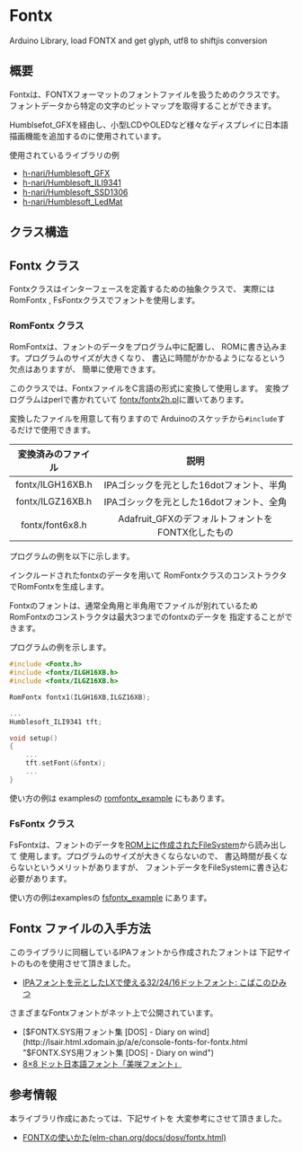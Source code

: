 # Fontx
Arduino Library, load FONTX and get glyph, utf8 to shiftjis conversion

## 概要

Fontxは、FONTXフォーマットのフォントファイルを扱うためのクラスです。
フォントデータから特定の文字のビットマップを取得することができます。

Humblsefot_GFXを経由し、小型LCDやOLEDなど様々なディスプレイに日本語
描画機能を追加するのに使用されています。

使用されているライブラリの例

* [h-nari/Humblesoft_GFX](https://github.com/h-nari/Humblesoft_GFX "h-nari/Humblesoft_GFX: arduino library, inherit Adafruit_GFX, expand functions, Kanji Font drawing ...")
* [h-nari/Humblesoft_ILI9341](https://github.com/h-nari/Humblesoft_ILI9341 "h-nari/Humblesoft_ILI9341: add some functions to Adaruit_ILI9341")
* [h-nari/Humblesoft_SSD1306](https://github.com/h-nari/Humblesoft_SSD1306 "h-nari/Humblesoft_SSD1306: arduino library for SSD1306, inherit Adafruit_SSD1306 add Kanji drawing feature")
* [h-nari/Humblesoft_LedMat](https://github.com/h-nari/Humblesoft_LedMat "h-nari/Humblesoft_LedMat: arduino library for Humblesoft Led Matrix controller with esp8266")

## クラス構造

## Fontx クラス

Fontxクラスはインターフェースを定義するための抽象クラスで、
実際にはRomFontx , FsFontxクラスでフォントを使用します。

### RomFontx クラス

RomFontxは、フォントのデータをプログラム中に配置し、
ROMに書き込みます。プログラムのサイズが大きくなり、
書込に時間がかかるようになるという欠点はありますが、
簡単に使用できます。

このクラスでは、FontxファイルをC言語の形式に変換して使用します。
変換プログラムはperlで書かれていて <a href="https://github.com/h-nari/Fontx/blob/master/fontx/fontx2h.pl">
fontx/fontx2h.pl</a>に置いてあります。

変換したファイルを用意して有りますので
Arduinoのスケッチから```#include```するだけで使用できます。

| 変換済みのファイル|         説明                            |
|:-----------------:|:---------------------------------------:|
| fontx/ILGH16XB.h  | IPAゴシックを元とした16dotフォント、半角 |
| fontx/ILGZ16XB.h  | IPAゴシックを元とした16dotフォント、全角 |
| fontx/font6x8.h   | Adafruit_GFXのデフォルトフォントをFONTX化したもの |

プログラムの例を以下に示します。

インクルードされたfontxのデータを用いて
RomFontxクラスのコンストラクタでRomFontxを生成します。

Fontxのフォントは、通常全角用と半角用でファイルが別れているため
RomFontxのコンストラクタは最大3つまでのfontxのデータを
指定することができます。

プログラムの例を示します。

``` c
#include <Fontx.h>
#include <fontx/ILGH16XB.h>
#include <fontx/ILGZ16XB.h>

RomFontx fontx1(ILGH16XB,ILGZ16XB);

...
Humblesoft_ILI9341 tft;

void setup()
{
    ...
    tft.setFont(&fontx);
    ...
}
```

使い方の例は examplesの
[romfontx_example](https://github.com/h-nari/Fontx/blob/master/examples/romfontx_example/romfontx_example.ino "Fontx/romfontx_example.ino at master · h-nari/Fontx")
にもあります。

### FsFontx クラス

FsFontxは、フォントのデータを<a href="https://github.com/esp8266/Arduino/blob/master/doc/filesystem.rst">ROM上に作成されたFileSystem</a>から読み出して
使用します。プログラムのサイズが大きくならないので、
書込時間が長くならないというメリットがありますが、
フォントデータをFileSystemに書き込む必要があります。

使い方の例はexamplesの
[fsfontx_example](https://github.com/h-nari/Fontx/blob/master/examples/fsfontx_example/fsfontx_example.ino "Fontx/fsfontx_example.ino at master · h-nari/Fontx")
にあります。

## Fontx ファイルの入手方法

このライブラリに同梱しているIPAフォントから作成されたフォントは
下記サイトのものを使用させて頂きました。

* <a href="http://ayati.cocolog-nifty.com/blog/2012/08/ipalx322416-64a.html">IPAフォントを元としたLXで使える32/24/16ドットフォント: こばこのひみつ</a>

さまざまなFontxフォントがネット上で公開されています。

* [$FONTX.SYS用フォント集 [DOS] - Diary on wind](http://lsair.html.xdomain.jp/a/e/console-fonts-for-fontx.html "$FONTX.SYS用フォント集 [DOS] - Diary on wind")
* [8×8 ドット日本語フォント「美咲フォント」](http://www.geocities.jp/littlimi/misaki.htm "8×8 ドット日本語フォント「美咲フォント」")

## 参考情報

本ライブラリ作成にあたっては、下記サイトを
大変参考にさせて頂きました。

* [FONTXの使いかた(elm-chan.org/docs/dosv/fontx.html)](http://elm-chan.org/docs/dosv/fontx.html "FONTXの使いかた")
